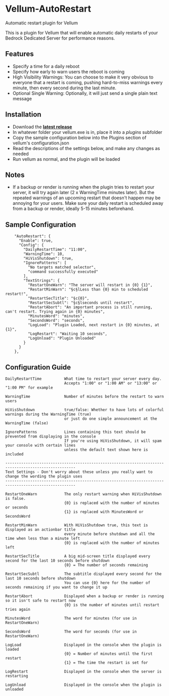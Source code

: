 # Vellum-AutoRestart
 Automatic restart plugin for Vellum

This is a plugin for Vellum that will enable automatic daily restarts of your Bedrock Dedicated Server for performance reasons.

## Features
- Specify a time for a daily reboot
- Specify how early to warn users the reboot is coming
- High Visibility Warnings: You can choose to make it very obvious to everyone that a restart is coming, pushing hard-to-miss warnings every minute, then every second during the last minute.
- Optional Single Warning: Optionally, it will just send a single plain text message

## Installation
- Download the [**latest release**](https://github.com/tomrhollis/Vellum-Plugins/releases)
- In whatever folder your vellum.exe is in, place it into a *plugins* subfolder
- Copy the sample configuration below into the Plugins section of vellum's configuration.json
- Read the descriptions of the settings below, and make any changes as needed
- Run vellum as normal, and the plugin will be loaded

## Notes
- If a backup or render is running when the plugin tries to restart your server, it will try again later (2 x WarningTime minutes later).  But the repeated warnings of an upcoming restart that doesn't happen may be annoying for your users.  Make sure your daily restart is scheduled away from a backup or render, ideally 5-15 minutes beforehand.

## Sample Configuration
```
    "AutoRestart": {
      "Enable": true,
      "Config": {
        "DailyRestartTime": "11:00",
        "WarningTime": 10,
        "HiVisShutdown": true,
        "IgnorePatterns": [
          "No targets matched selector",
          "command successfully executed"
        ],
        "TextStrings": {
          "RestartOneWarn": "The server will restart in {0} {1}",
          "RestartMinWarn": "§c§lLess than {0} min to scheduled restart!",
          "RestartSecTitle": "§c{0}",
          "RestartSecSubtl": "§c§lseconds until restart",
          "RestartAbort": "An important process is still running, can't restart. Trying again in {0} minutes",
          "MinutesWord": "minutes",
          "SecondsWord": "seconds",
          "LogLoad": "Plugin Loaded, next restart in {0} minutes, at {1}",
          "LogRestart": "Waiting 10 seconds",
          "LogUnload": "Plugin Unloaded"
        }
      }
    },
```

## Configuration Guide
```
DailyRestartTime          What time to restart your server every day. 
                          Accepts "1:00" or "1:00 AM" or "13:00" or "1:00 PM" for example
                          
WarningTime               Number of minutes before the restart to warn users

HiVisShutdown             true/false: Whether to have lots of colorful warnings during the WarningTime (true)
                          or just do one simple announcement at the WarningTime (false)
                          
IgnorePatterns            Lines containing this text should be prevented from displaying in the console
                          If you're using HiVisShutdown, it will spam your console with certain lines
                          unless the default text shown here is included

-----------------------------------------------------------------------------------------------------
Text Settings - Don't worry about these unless you really want to change the wording the plugin uses
-----------------------------------------------------------------------------------------------------

RestartOneWarn            The only restart warning when HiVisShutdown is false.
                          {0} is replaced with the number of minutes or seconds
                          {1} is replaced with MinutesWord or SecondsWord
                          
RestartMinWarn            With HiVisShutdown true, this text is displayed as an actionbar title
                          every minute before shutdown and all the time when less than a minute left
                          {0} is replaced with the number of minutes left
                          
RestartSecTitle           A big mid-screen title displayed every second for the last 10 seconds before shutdown
                          {0} = The number of seconds remaining
                          
RestartSecSubtl           The subtitle displayed every second for the last 10 seconds before shutdown
                          You can use {0} here for the number of seconds remaining if you want to change it up
                          
RestartAbort              Displayed when a backup or render is running so it isn't safe to restart now
                          {0} is the number of minutes until restart tries again
                          
MinutesWord               The word for minutes (for use in RestartOneWarn)

SecondsWord               The word for seconds (for use in RestartOneWarn)

LogLoad                   Displayed in the console when the plugin is loaded
                          {0} = Number of minutes until the first restart
                          {1} = The time the restart is set for
                          
LogRestart                Displayed in the console when the server is restarting

LogUnload                 Displayed in the console when the plugin is unloaded
                          
```
